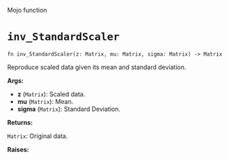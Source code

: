 Mojo function

# `inv_StandardScaler`

```mojo
fn inv_StandardScaler(z: Matrix, mu: Matrix, sigma: Matrix) -> Matrix
```

Reproduce scaled data given its mean and standard deviation.

**Args:**

- **z** (`Matrix`): Scaled data.
- **mu** (`Matrix`): Mean.
- **sigma** (`Matrix`): Standard Deviation.

**Returns:**

`Matrix`: Original data.

**Raises:**

